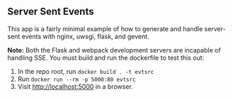 ## Server Sent Events

This app is a fairly minimal example of how to generate and handle server-sent events with nginx, uwsgi, flask, and gevent.

**Note:** Both the Flask and webpack development servers are incapable of handling SSE. You must build and run the dockerfile to test this out:

1. In the repo root, run `docker build . -t evtsrc`
2. Run `docker run --rm -p 5000:80 evtsrc`
3. Visit [http://localhost:5000](http://localhost:5000) in a browser.